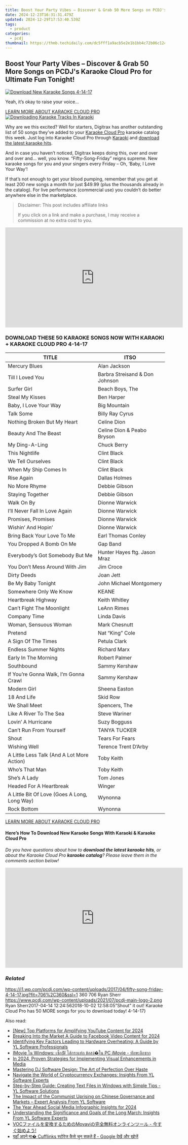 ```yaml
---
title: Boost Your Party Vibes – Discover & Grab 50 More Songs on PCDJ's Karaoke Cloud Pro for Ultimate Fun Tonight!
date: 2024-12-23T16:31:31.479Z
updated: 2024-12-29T17:53:40.539Z
tags:
  - product
categories:
  - pcdj
thumbnail: https://thmb.techidaily.com/dc5fff1a9acb5e2e1b1bb4c72b06c12c5151a76a3bb3ac96ddd883f3e1ef8520.jpg
---
```


## Boost Your Party Vibes – Discover & Grab 50 More Songs on PCDJ's Karaoke Cloud Pro for Ultimate Fun Tonight!

[![Download New Karaoke Songs 4-14-17](https://i1.wp.com/pcdj.com/wp-content/uploads/2017/04/fifty-song-friday-4-14-17.jpg?resize=706%2C321&ssl=1)](https://i1.wp.com/pcdj.com/wp-content/uploads/2017/04/fifty-song-friday-4-14-17.jpg?fit=706%2C360&ssl=1 "Download New Karaoke Songs 4-14-17")

Yeah, it’s okay to raise your voice…

[LEARN MORE ABOUT KARAOKE CLOUD PRO ![Downloading Karaoke Tracks In Karaoki](https://i2.wp.com/pcdj.com/wp-content/uploads/2016/11/kcpdemoimage.jpg?fit=300%2C300&ssl=1 "Downloading Karaoke Tracks In Karaoki")](https://tools.techidaily.com/pcdj/products/)

Why are we this excited? Well for starters, Digitrax has another outstanding list of 50 songs they’ve added to your [Karaoke Cloud Pro](https://tools.techidaily.com/pcdj/products/) karaoke catalog this week. Just log into Karaoke Cloud Pro through [Karaoki](https://tools.techidaily.com/pcdj/products/) and [download the latest karaoke hits](https://youtu.be/hGR350a9GHw).

And in case you haven’t noticed, Digitrax keeps doing this, over and over and over and… well, you know. “Fifty-Song-Friday” reigns supreme. New karaoke songs for you and your singers every Friday – Oh, ‘Baby, I Love Your Way’!

If that’s not enough to get your blood pumping, remember that you get at least 200 new songs a month for just $49.99 (plus the thousands already in the catalog). For live performance (commercial use) you couldn’t do better anywhere else in the marketplace.

>  Disclaimer: This post includes affiliate links
>
>  If you click on a link and make a purchase, I may receive a commission at no extra cost to you.
>

<!-- affiliate ads begin -->
<iframe width="560" height="315" src="https://www.youtube.com/embed/LeKJBWb6Jhk?si=AnViizAPiIT1YCRA" title="YouTube video player" frameborder="0" allow="accelerometer; autoplay; clipboard-write; encrypted-media; gyroscope; picture-in-picture; web-share" referrerpolicy="strict-origin-when-cross-origin" allowfullscreen></iframe>
<!-- affiliate ads end -->

### DOWNLOAD THESE 50 KARAOKE SONGS NOW WITH KARAOKI + KARAOKE CLOUD PRO 4-14-17

| **TITLE**                                    | **ITSO**                       |
| -------------------------------------------- | ------------------------------ |
| Mercury Blues                                | Alan Jackson                   |
| Till I Loved You                             | Barbra Streisand & Don Johnson |
| Surfer Girl                                  | Beach Boys, The                |
| Steal My Kisses                              | Ben Harper                     |
| Baby, I Love Your Way                        | Big Mountain                   |
| Talk Some                                    | Billy Ray Cyrus                |
| Nothing Broken But My Heart                  | Celine Dion                    |
| Beauty And The Beast                         | Celine Dion & Peabo Bryson     |
| My Ding-A-Ling                               | Chuck Berry                    |
| This Nightlife                               | Clint Black                    |
| We Tell Ourselves                            | Clint Black                    |
| When My Ship Comes In                        | Clint Black                    |
| Rise Again                                   | Dallas Holmes                  |
| No More Rhyme                                | Debbie Gibson                  |
| Staying Together                             | Debbie Gibson                  |
| Walk On By                                   | Dionne Warwick                 |
| I’ll Never Fall In Love Again                | Dionne Warwick                 |
| Promises, Promises                           | Dionne Warwick                 |
| Wishin’ And Hopin’                           | Dionne Warwick                 |
| Bring Back Your Love To Me                   | Earl Thomas Conley             |
| You Dropped A Bomb On Me                     | Gap Band                       |
| Everybody’s Got Somebody But Me              | Hunter Hayes ftg. Jason Mraz   |
| You Don’t Mess Around With Jim               | Jim Croce                      |
| Dirty Deeds                                  | Joan Jett                      |
| Be My Baby Tonight                           | John Michael Montgomery        |
| Somewhere Only We Know                       | KEANE                          |
| Heartbreak Highway                           | Keith Whitley                  |
| Can’t Fight The Moonlight                    | LeAnn Rimes                    |
| Company Time                                 | Linda Davis                    |
| Woman, Sensuous Woman                        | Mark Chesnutt                  |
| Pretend                                      | Nat “King” Cole                |
| A Sign Of The Times                          | Petula Clark                   |
| Endless Summer Nights                        | Richard Marx                   |
| Early In The Morning                         | Robert Palmer                  |
| Southbound                                   | Sammy Kershaw                  |
| If You’re Gonna Walk, I’m Gonna Crawl        | Sammy Kershaw                  |
| Modern Girl                                  | Sheena Easton                  |
| 18 And Life                                  | Skid Row                       |
| We Shall Meet                                | Spencers, The                  |
| Like A River To The Sea                      | Steve Wariner                  |
| Lovin’ A Hurricane                           | Suzy Bogguss                   |
| Can’t Run From Yourself                      | TANYA TUCKER                   |
| Shout                                        | Tears For Fears                |
| Wishing Well                                 | Terence Trent D’Arby           |
| A Little Less Talk (And A Lot More Action)   | Toby Keith                     |
| Who’s That Man                               | Toby Keith                     |
| She’s A Lady                                 | Tom Jones                      |
| Headed For A Heartbreak                      | Winger                         |
| A Little Bit Of Love (Goes A Long, Long Way) | Wynonna                        |
| Rock Bottom                                  | Wynonna                        |

[LEARN MORE ABOUT KARAOKE CLOUD PRO](https://tools.techidaily.com/pcdj/products/)

#### Here’s How To Download New Karaoke Songs With Karaoki & Karaoke Cloud Pro

_Do you have questions about how to **download the latest karaoke hits**, or about the Karaoke Cloud Pro **karaoke catalog**? Please leave them in the comments section below!_

<!-- affiliate ads begin -->
<iframe width="560" height="315" src="https://www.youtube.com/embed/0OxkndZbIA4?si=TWJlkTbYKsVag8-q" title="YouTube video player" frameborder="0" allow="accelerometer; autoplay; clipboard-write; encrypted-media; gyroscope; picture-in-picture; web-share" referrerpolicy="strict-origin-when-cross-origin" allowfullscreen></iframe>
<!-- affiliate ads end -->

### _Related_

https://i1.wp.com/pcdj.com/wp-content/uploads/2017/04/fifty-song-friday-4-14-17.jpg?fit=706%2C360&ssl=1 360 706 Ryan Sherr https://www.pcdj.com/wp-content/uploads/2021/07/pcdj-main-logo-2.png Ryan Sherr2017-04-14 12:24:562018-10-02 12:58:05“Shout” it out! Karaoke Cloud Pro has 50 MORE songs for you to download today! 4-14-17}

<ins class="adsbygoogle"
     style="display:block"
     data-ad-format="autorelaxed"
     data-ad-client="ca-pub-7571918770474297"
     data-ad-slot="1223367746"></ins>

<ins class="adsbygoogle"
     style="display:block"
     data-ad-client="ca-pub-7571918770474297"
     data-ad-slot="8358498916"
     data-ad-format="auto"
     data-full-width-responsive="true"></ins>

<span class="atpl-alsoreadstyle">Also read:</span>
<div><ul>
<li><a href="https://fox-http.techidaily.com/new-top-platforms-for-amplifying-youtube-content-for-2024/"><u>[New] Top Platforms for Amplifying YouTube Content for 2024</u></a></li>
<li><a href="https://facebook-video-content.techidaily.com/breaking-into-the-market-a-guide-to-facebook-video-content-for-2024/"><u>Breaking Into the Market A Guide to Facebook Video Content for 2024</u></a></li>
<li><a href="https://win-hot.techidaily.com/identifying-key-factors-leading-to-hardware-overheating-a-guide-by-yl-software-professionals/"><u>Identifying Key Factors Leading to Hardware Overheating: A Guide by YL Software Professionals</u></a></li>
<li><a href="https://win11-tips.techidaily.com/imovie-windows-pc-imovie/"><u>IMovie ใน Windows: เซ็ก컬 ไส้กระแท่ก ข้อสง่�ใน PC iMovie - ทักษะลึกซาก</u></a></li>
<li><a href="https://extra-support.techidaily.com/in-2024-proven-strategies-for-implementing-visual-enhancements-in-media/"><u>In 2024, Proven Strategies for Implementing Visual Enhancements in Media</u></a></li>
<li><a href="https://win-hot.techidaily.com/mastering-dj-software-design-the-art-of-perfection-over-haste/"><u>Mastering DJ Software Design: The Art of Perfection Over Haste</u></a></li>
<li><a href="https://win-hot.techidaily.com/navigate-the-world-of-cryptocurrency-exchanges-insights-from-yl-software-experts/"><u>Navigate the World of Cryptocurrency Exchanges: Insights From YL Software Experts</u></a></li>
<li><a href="https://win-hot.techidaily.com/step-by-step-guide-creating-text-files-in-windows-with-simple-tips-yl-software-solutions/"><u>Step-by-Step Guide: Creating Text Files in Windows with Simple Tips - YL Software Solutions</u></a></li>
<li><a href="https://win-hot.techidaily.com/the-impact-of-the-communist-uprising-on-chinese-governance-and-markets-expert-analysis-from-yl-software/"><u>The Impact of the Communist Uprising on Chinese Governance and Markets – Expert Analysis From YL Software</u></a></li>
<li><a href="https://facebook-video-share.techidaily.com/the-year-ahead-social-media-infographic-insights-for-2024/"><u>The Year Ahead Social Media Infographic Insights for 2024</u></a></li>
<li><a href="https://win-hot.techidaily.com/understanding-the-significance-and-goals-of-the-long-march-insights-from-yl-software-experts/"><u>Understanding the Significance and Goals of the Long March: Insights From YL Software Experts</u></a></li>
<li><a href="https://win-solutions.techidaily.com/1726223769133-vocmovavi/"><u>VOCファイルを変換するためのMovaviの完全無料オンラインツール - 今すぐ始めよう!</u></a></li>
<li><a href="https://discover-forum.techidaily.com/yaha-apana-ma-cufflinks-sataraja-kasa-cana-sakata-ha-google-thakha-oura-khaja/"><u>यहाँ अपने मा� Cufflinks स्टोरेज कैसे चुन सकते हैं - Google देखें और खोजें</u></a></li>
</ul></div>

